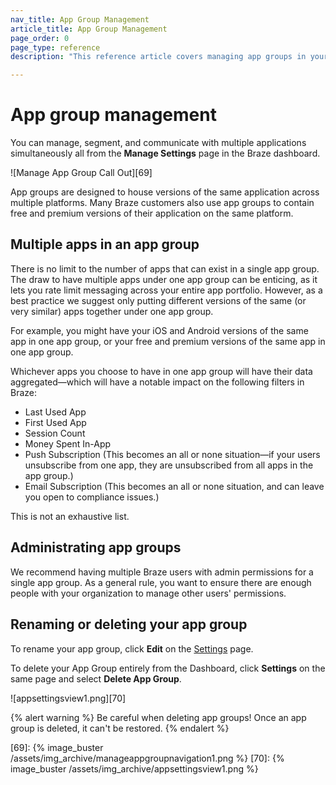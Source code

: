 ```yaml
---
nav_title: App Group Management
article_title: App Group Management
page_order: 0
page_type: reference
description: "This reference article covers managing app groups in your Braze dashboard. "

---
```


# App group management

You can manage, segment, and communicate with multiple applications simultaneously all from the **Manage Settings** page in the Braze dashboard.

![Manage App Group Call Out][69]

App groups are designed to house versions of the same application across multiple platforms. Many Braze customers also use app groups to contain free and premium versions of their application on the same platform.

## Multiple apps in an app group

There is no limit to the number of apps that can exist in a single app group. The draw to have multiple apps under one app group can be enticing, as it lets you rate limit messaging across your entire app portfolio. However, as a best practice we suggest only putting different versions of the same (or very similar) apps together under one app group.

For example, you might have your iOS and Android versions of the same app in one app group, or your free and premium versions of the same app in one app group.

Whichever apps you choose to have in one app group will have their data aggregated—which will have a notable impact on the following filters in Braze:

- Last Used App
- First Used App
- Session Count
- Money Spent In-App
- Push Subscription (This becomes an all or none situation—if your users unsubscribe from one app, they are unsubscribed from all apps in the app group.)
- Email Subscription (This becomes an all or none situation, and can leave you open to compliance issues.)

This is not an exhaustive list.

## Administrating app groups

We recommend having multiple Braze users with admin permissions for a single app group. As a general rule, you want to ensure there are enough people with your organization to manage other users' permissions.

## Renaming or deleting your app group

To rename your app group, click <span style="font-size: 14px;margin-bottom: .5rem;height: 16px;width: 16px;" class="fas fa-pencil-alt" ></span>**Edit** on the [Settings][19] page.

To delete your App Group entirely from the Dashboard, click <span style="font-size: 14px;margin-bottom: .5rem;height: 16px;width: 16px;" class="fas fa-cog" ></span>**Settings** on the same page and select **Delete App Group**.

![appsettingsview1.png][70]

{% alert warning %}
Be careful when deleting app groups! Once an app group is deleted, it can't be restored.
{% endalert %}

[19]: https://dashboard-01.braze.com/app_settings/app_settings/ "App Settings Page"
[69]: {% image_buster /assets/img_archive/manageappgroupnavigation1.png %}
[70]: {% image_buster /assets/img_archive/appsettingsview1.png %}
